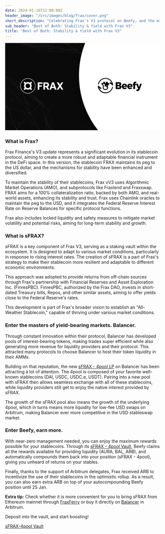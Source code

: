 ```yaml
---
date: 2024-01-16T12:00:00Z
header_image: "/src/images/blog/frax/cover.png"
short_description: "Celebrating Frax's V3 protocol on Beefy, and the mircale of yield-bearing stablecoins."
sub_header: "Best of Both: Stability & Yield with Frax V3"
title: "Best of Both: Stability & Yield with Frax V3"
---
```


![](/src/images/blog/frax/cover.png)

### What is Frax?

Frax Finance's V3 update represents a significant evolution in its stablecoin protocol, aiming to create a more robust and adaptable financial instrument in the DeFi space. In this version, the stablecoin FRAX maintains its peg to the US dollar, and the mechanisms for stability have been enhanced and diversified. 

To maintain the stability of their stablecoins, Frax vV3 uses Algorithmic Market Operations (AMO), and subprotocols like Fraxlend and Fraxswap. FRAX aims for a 100% collateralization ratio, backed by both AMO, and real-world assets, enhancing its stability and trust. Frax uses Chainlink oracles to maintain the peg to the USD, and it integrates the Federal Reserve Interest Rate on Reserve Balances for specific protocol functions.

Frax also includes locked liquidity and safety measures to mitigate market volatility and potential risks, aiming for long-term stability and growth.

### What is sFRAX?

sFRAX is a key component of Frax V3, serving as a staking vault within the ecosystem. It is designed to adapt to various market conditions, particularly in response to rising interest rates. The creation of sFRAX is a part of Frax's strategy to make their stablecoin more resilient and adaptable to different economic environments. 

This approach was adopted to provide returns from off-chain sources through Frax's partnership with Financial Reserves and Asset Exploration Inc. (FinresPBC). FinresPBC, authorized by the Frax DAO, invests in short-dated Treasury bills, Repos, and other similar assets, aiming to offer yields close to the Federal Reserve's rates.

This development is part of Frax's broader vision to establish an "All-Weather Stablecoin," capable of thriving under various market conditions.

### Enter the masters of yield-bearing markets. Balancer.

Through constant innovation within their protocol, Balancer has developed pools of interest-bearing tokens, making trades super efficient while also generating more revenue for liquidity providers and their protocol. This attracted many protocols to choose Balancer to host their token liquidity in their AMMs.

Building on that reputation, the new [sFRAX - 4pool LP](https://app.balancer.fi/#/arbitrum/pool/0x2ce4457acac29da4736ae6f5cd9f583a6b335c270000000000000000000004dc/add-liquidity) on Balancer has been attracting a lot of attention. The 4pool is composed of your favorite well-known stablecoins (DAI, USDC, USDC.e, USDT). Pairing into a new pool with sFRAX then allows seamless exchange with all of these stablecoins, while liquidity providers still get to enjoy the native interest provided by sFRAX. 

The growth of the sFRAX pool also means the growth of the underlying 4pool, which in turns means more liquidity for low-fee USD swaps on Arbitrum, making Balancer ever more competitive in the USD stableswap market.

### Enter Beefy, earn more.

With near-zero management needed, you can enjoy the maximum rewards possible for your stablecoins. Through its [sFRAX - 4pool Vault](https://app.beefy.com/vault/balancer-sfrax-4pool), Beefy claims all the rewards available for providing liquidity (AURA, BAL, ARB), and automatically compounds them back into your position (sFRAX - 4pool), giving you unheard of returns on your stables.

Finally, thanks to the support of Arbitrum delegates, Frax received ARB to incentivize the use of their stablecoins in the optimistic rollup. As a result, you can also earn extra ARB on top of your autocompounding Beefy position until 25 Jan.

**Extra tip:** Check whether it is more convenient for you to bring sFRAX from Ethereum mainnet through [FraxFerry](https://app.frax.finance/fraxferry) or buy it directly on [Balancer](https://balancer.fi/) in Arbitrum.

Deposit into the vault, and start boosting!

[sFRAX-4pool Vault](https://app.beefy.com/vault/balancer-sfrax-4pool)
